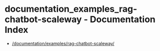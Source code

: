 # documentation_examples_rag-chatbot-scaleway - Documentation Index

- [/documentation/examples/rag-chatbot-scaleway/](./_documentation_examples_rag-chatbot-scaleway_.md)
